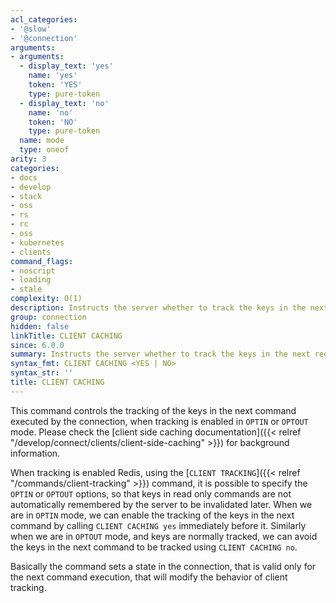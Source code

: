 ```yaml
---
acl_categories:
- '@slow'
- '@connection'
arguments:
- arguments:
  - display_text: 'yes'
    name: 'yes'
    token: 'YES'
    type: pure-token
  - display_text: 'no'
    name: 'no'
    token: 'NO'
    type: pure-token
  name: mode
  type: oneof
arity: 3
categories:
- docs
- develop
- stack
- oss
- rs
- rc
- oss
- kubernetes
- clients
command_flags:
- noscript
- loading
- stale
complexity: O(1)
description: Instructs the server whether to track the keys in the next request.
group: connection
hidden: false
linkTitle: CLIENT CACHING
since: 6.0.0
summary: Instructs the server whether to track the keys in the next request.
syntax_fmt: CLIENT CACHING <YES | NO>
syntax_str: ''
title: CLIENT CACHING
---
```

This command controls the tracking of the keys in the next command executed
by the connection, when tracking is enabled in `OPTIN` or `OPTOUT` mode.
Please check the
[client side caching documentation]({{< relref "/develop/connect/clients/client-side-caching" >}}) for
background information.

When tracking is enabled Redis, using the [`CLIENT TRACKING`]({{< relref "/commands/client-tracking" >}}) command, it is
possible to specify the `OPTIN` or `OPTOUT` options, so that keys
in read only commands are not automatically remembered by the server to
be invalidated later. When we are in `OPTIN` mode, we can enable the
tracking of the keys in the next command by calling `CLIENT CACHING yes`
immediately before it. Similarly when we are in `OPTOUT` mode, and keys
are normally tracked, we can avoid the keys in the next command to be
tracked using `CLIENT CACHING no`.

Basically the command sets a state in the connection, that is valid only
for the next command execution, that will modify the behavior of client
tracking.

